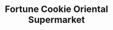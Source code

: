 ---
title: "Fortune Cookie Oriental Supermarket"
url: /west-palm-beach/fortune-cookie-oriental-supermarket/
shop: supermarket
---